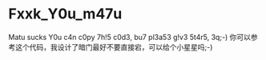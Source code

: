 # Fxxk_Y0u_m47u
Matu sucks
Y0u c4n c0py 7h!5 c0d3, bu7 pl3a53 g!v3 5t4r5, 3q;-)
你可以参考这个代码，我设计了暗门最好不要直接宕，可以给个小星星吗;-)
